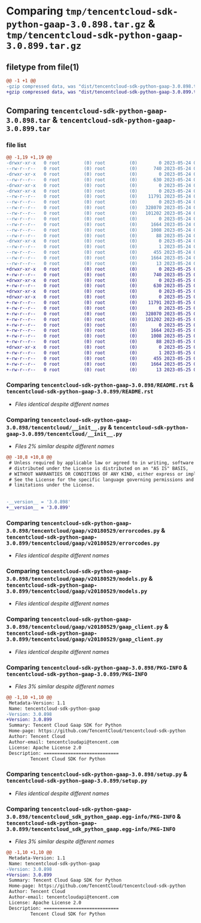 # Comparing `tmp/tencentcloud-sdk-python-gaap-3.0.898.tar.gz` & `tmp/tencentcloud-sdk-python-gaap-3.0.899.tar.gz`

## filetype from file(1)

```diff
@@ -1 +1 @@
-gzip compressed data, was "dist/tencentcloud-sdk-python-gaap-3.0.898.tar", last modified: Wed May 24 01:57:37 2023, max compression
+gzip compressed data, was "dist/tencentcloud-sdk-python-gaap-3.0.899.tar", last modified: Thu May 25 00:27:26 2023, max compression
```

## Comparing `tencentcloud-sdk-python-gaap-3.0.898.tar` & `tencentcloud-sdk-python-gaap-3.0.899.tar`

### file list

```diff
@@ -1,19 +1,19 @@
-drwxr-xr-x   0 root         (0) root         (0)        0 2023-05-24 01:57:37.000000 tencentcloud-sdk-python-gaap-3.0.898/
--rw-r--r--   0 root         (0) root         (0)      740 2023-05-24 01:57:37.000000 tencentcloud-sdk-python-gaap-3.0.898/README.rst
-drwxr-xr-x   0 root         (0) root         (0)        0 2023-05-24 01:57:37.000000 tencentcloud-sdk-python-gaap-3.0.898/tencentcloud/
--rw-r--r--   0 root         (0) root         (0)      630 2023-05-24 01:57:37.000000 tencentcloud-sdk-python-gaap-3.0.898/tencentcloud/__init__.py
-drwxr-xr-x   0 root         (0) root         (0)        0 2023-05-24 01:57:37.000000 tencentcloud-sdk-python-gaap-3.0.898/tencentcloud/gaap/
-drwxr-xr-x   0 root         (0) root         (0)        0 2023-05-24 01:57:37.000000 tencentcloud-sdk-python-gaap-3.0.898/tencentcloud/gaap/v20180529/
--rw-r--r--   0 root         (0) root         (0)    11791 2023-05-24 01:57:37.000000 tencentcloud-sdk-python-gaap-3.0.898/tencentcloud/gaap/v20180529/errorcodes.py
--rw-r--r--   0 root         (0) root         (0)        0 2023-05-24 01:57:37.000000 tencentcloud-sdk-python-gaap-3.0.898/tencentcloud/gaap/v20180529/__init__.py
--rw-r--r--   0 root         (0) root         (0)   328070 2023-05-24 01:57:37.000000 tencentcloud-sdk-python-gaap-3.0.898/tencentcloud/gaap/v20180529/models.py
--rw-r--r--   0 root         (0) root         (0)   101202 2023-05-24 01:57:37.000000 tencentcloud-sdk-python-gaap-3.0.898/tencentcloud/gaap/v20180529/gaap_client.py
--rw-r--r--   0 root         (0) root         (0)        0 2023-05-24 01:57:37.000000 tencentcloud-sdk-python-gaap-3.0.898/tencentcloud/gaap/__init__.py
--rw-r--r--   0 root         (0) root         (0)     1664 2023-05-24 01:57:37.000000 tencentcloud-sdk-python-gaap-3.0.898/PKG-INFO
--rw-r--r--   0 root         (0) root         (0)     1008 2023-05-24 01:57:37.000000 tencentcloud-sdk-python-gaap-3.0.898/setup.py
--rw-r--r--   0 root         (0) root         (0)       88 2023-05-24 01:57:37.000000 tencentcloud-sdk-python-gaap-3.0.898/setup.cfg
-drwxr-xr-x   0 root         (0) root         (0)        0 2023-05-24 01:57:37.000000 tencentcloud-sdk-python-gaap-3.0.898/tencentcloud_sdk_python_gaap.egg-info/
--rw-r--r--   0 root         (0) root         (0)        1 2023-05-24 01:57:37.000000 tencentcloud-sdk-python-gaap-3.0.898/tencentcloud_sdk_python_gaap.egg-info/dependency_links.txt
--rw-r--r--   0 root         (0) root         (0)      455 2023-05-24 01:57:37.000000 tencentcloud-sdk-python-gaap-3.0.898/tencentcloud_sdk_python_gaap.egg-info/SOURCES.txt
--rw-r--r--   0 root         (0) root         (0)     1664 2023-05-24 01:57:37.000000 tencentcloud-sdk-python-gaap-3.0.898/tencentcloud_sdk_python_gaap.egg-info/PKG-INFO
--rw-r--r--   0 root         (0) root         (0)       13 2023-05-24 01:57:37.000000 tencentcloud-sdk-python-gaap-3.0.898/tencentcloud_sdk_python_gaap.egg-info/top_level.txt
+drwxr-xr-x   0 root         (0) root         (0)        0 2023-05-25 00:27:26.000000 tencentcloud-sdk-python-gaap-3.0.899/
+-rw-r--r--   0 root         (0) root         (0)      740 2023-05-25 00:27:26.000000 tencentcloud-sdk-python-gaap-3.0.899/README.rst
+drwxr-xr-x   0 root         (0) root         (0)        0 2023-05-25 00:27:26.000000 tencentcloud-sdk-python-gaap-3.0.899/tencentcloud/
+-rw-r--r--   0 root         (0) root         (0)      630 2023-05-25 00:27:26.000000 tencentcloud-sdk-python-gaap-3.0.899/tencentcloud/__init__.py
+drwxr-xr-x   0 root         (0) root         (0)        0 2023-05-25 00:27:26.000000 tencentcloud-sdk-python-gaap-3.0.899/tencentcloud/gaap/
+drwxr-xr-x   0 root         (0) root         (0)        0 2023-05-25 00:27:26.000000 tencentcloud-sdk-python-gaap-3.0.899/tencentcloud/gaap/v20180529/
+-rw-r--r--   0 root         (0) root         (0)    11791 2023-05-25 00:27:26.000000 tencentcloud-sdk-python-gaap-3.0.899/tencentcloud/gaap/v20180529/errorcodes.py
+-rw-r--r--   0 root         (0) root         (0)        0 2023-05-25 00:27:26.000000 tencentcloud-sdk-python-gaap-3.0.899/tencentcloud/gaap/v20180529/__init__.py
+-rw-r--r--   0 root         (0) root         (0)   328070 2023-05-25 00:27:26.000000 tencentcloud-sdk-python-gaap-3.0.899/tencentcloud/gaap/v20180529/models.py
+-rw-r--r--   0 root         (0) root         (0)   101202 2023-05-25 00:27:26.000000 tencentcloud-sdk-python-gaap-3.0.899/tencentcloud/gaap/v20180529/gaap_client.py
+-rw-r--r--   0 root         (0) root         (0)        0 2023-05-25 00:27:26.000000 tencentcloud-sdk-python-gaap-3.0.899/tencentcloud/gaap/__init__.py
+-rw-r--r--   0 root         (0) root         (0)     1664 2023-05-25 00:27:26.000000 tencentcloud-sdk-python-gaap-3.0.899/PKG-INFO
+-rw-r--r--   0 root         (0) root         (0)     1008 2023-05-25 00:27:26.000000 tencentcloud-sdk-python-gaap-3.0.899/setup.py
+-rw-r--r--   0 root         (0) root         (0)       88 2023-05-25 00:27:26.000000 tencentcloud-sdk-python-gaap-3.0.899/setup.cfg
+drwxr-xr-x   0 root         (0) root         (0)        0 2023-05-25 00:27:26.000000 tencentcloud-sdk-python-gaap-3.0.899/tencentcloud_sdk_python_gaap.egg-info/
+-rw-r--r--   0 root         (0) root         (0)        1 2023-05-25 00:27:26.000000 tencentcloud-sdk-python-gaap-3.0.899/tencentcloud_sdk_python_gaap.egg-info/dependency_links.txt
+-rw-r--r--   0 root         (0) root         (0)      455 2023-05-25 00:27:26.000000 tencentcloud-sdk-python-gaap-3.0.899/tencentcloud_sdk_python_gaap.egg-info/SOURCES.txt
+-rw-r--r--   0 root         (0) root         (0)     1664 2023-05-25 00:27:26.000000 tencentcloud-sdk-python-gaap-3.0.899/tencentcloud_sdk_python_gaap.egg-info/PKG-INFO
+-rw-r--r--   0 root         (0) root         (0)       13 2023-05-25 00:27:26.000000 tencentcloud-sdk-python-gaap-3.0.899/tencentcloud_sdk_python_gaap.egg-info/top_level.txt
```

### Comparing `tencentcloud-sdk-python-gaap-3.0.898/README.rst` & `tencentcloud-sdk-python-gaap-3.0.899/README.rst`

 * *Files identical despite different names*

### Comparing `tencentcloud-sdk-python-gaap-3.0.898/tencentcloud/__init__.py` & `tencentcloud-sdk-python-gaap-3.0.899/tencentcloud/__init__.py`

 * *Files 2% similar despite different names*

```diff
@@ -10,8 +10,8 @@
 # Unless required by applicable law or agreed to in writing, software
 # distributed under the License is distributed on an "AS IS" BASIS,
 # WITHOUT WARRANTIES OR CONDITIONS OF ANY KIND, either express or implied.
 # See the License for the specific language governing permissions and
 # limitations under the License.
 
 
-__version__ = '3.0.898'
+__version__ = '3.0.899'
```

### Comparing `tencentcloud-sdk-python-gaap-3.0.898/tencentcloud/gaap/v20180529/errorcodes.py` & `tencentcloud-sdk-python-gaap-3.0.899/tencentcloud/gaap/v20180529/errorcodes.py`

 * *Files identical despite different names*

### Comparing `tencentcloud-sdk-python-gaap-3.0.898/tencentcloud/gaap/v20180529/models.py` & `tencentcloud-sdk-python-gaap-3.0.899/tencentcloud/gaap/v20180529/models.py`

 * *Files identical despite different names*

### Comparing `tencentcloud-sdk-python-gaap-3.0.898/tencentcloud/gaap/v20180529/gaap_client.py` & `tencentcloud-sdk-python-gaap-3.0.899/tencentcloud/gaap/v20180529/gaap_client.py`

 * *Files identical despite different names*

### Comparing `tencentcloud-sdk-python-gaap-3.0.898/PKG-INFO` & `tencentcloud-sdk-python-gaap-3.0.899/PKG-INFO`

 * *Files 3% similar despite different names*

```diff
@@ -1,10 +1,10 @@
 Metadata-Version: 1.1
 Name: tencentcloud-sdk-python-gaap
-Version: 3.0.898
+Version: 3.0.899
 Summary: Tencent Cloud Gaap SDK for Python
 Home-page: https://github.com/TencentCloud/tencentcloud-sdk-python
 Author: Tencent Cloud
 Author-email: tencentcloudapi@tencent.com
 License: Apache License 2.0
 Description: ============================
         Tencent Cloud SDK for Python
```

### Comparing `tencentcloud-sdk-python-gaap-3.0.898/setup.py` & `tencentcloud-sdk-python-gaap-3.0.899/setup.py`

 * *Files identical despite different names*

### Comparing `tencentcloud-sdk-python-gaap-3.0.898/tencentcloud_sdk_python_gaap.egg-info/PKG-INFO` & `tencentcloud-sdk-python-gaap-3.0.899/tencentcloud_sdk_python_gaap.egg-info/PKG-INFO`

 * *Files 3% similar despite different names*

```diff
@@ -1,10 +1,10 @@
 Metadata-Version: 1.1
 Name: tencentcloud-sdk-python-gaap
-Version: 3.0.898
+Version: 3.0.899
 Summary: Tencent Cloud Gaap SDK for Python
 Home-page: https://github.com/TencentCloud/tencentcloud-sdk-python
 Author: Tencent Cloud
 Author-email: tencentcloudapi@tencent.com
 License: Apache License 2.0
 Description: ============================
         Tencent Cloud SDK for Python
```

